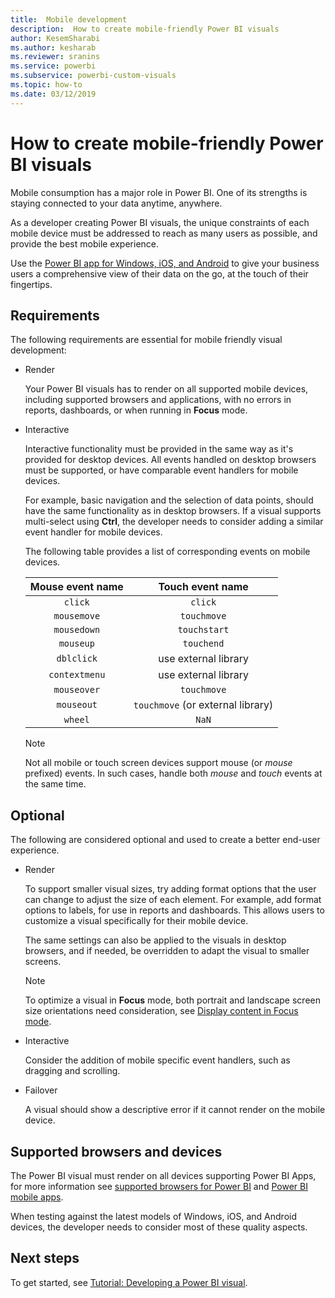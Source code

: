 ```yaml
---
title:  Mobile development
description:  How to create mobile-friendly Power BI visuals
author: KesemSharabi
ms.author: kesharab
ms.reviewer: sranins
ms.service: powerbi
ms.subservice: powerbi-custom-visuals
ms.topic: how-to
ms.date: 03/12/2019
---
```

# How to create mobile-friendly Power BI visuals
Mobile consumption has a major role in Power BI. One of its strengths is staying connected to your data anytime, anywhere.

As a developer creating Power BI visuals, the unique constraints of each mobile device must be addressed to reach as many users as possible, and provide the best mobile experience.

Use the [Power BI app for Windows, iOS, and Android](../../consumer/mobile/mobile-apps-for-mobile-devices.md) to give your business users a comprehensive view of their data on the go, at the touch of their fingertips.

## Requirements

The following requirements are essential for mobile friendly visual development:

- Render

  Your Power BI visuals has to render on all supported mobile devices, including supported browsers and applications, with no errors in reports, dashboards, or when running in **Focus** mode. 

- Interactive

  Interactive functionality must be provided in the same way as it's provided for desktop devices. All events handled on desktop browsers must be supported, or have comparable event handlers for mobile devices.
  
  For example, basic navigation and the selection of data points, should have the same functionality as in desktop browsers. If a visual supports multi-select using **Ctrl**, the developer needs to consider adding a similar event handler for mobile devices.

  The following table provides a list of corresponding events on mobile devices.

  | Mouse event name | Touch event name |
  |:----------------:|:----------------:|
  | `click` | `click` |
  | `mousemove` | `touchmove` |
  | `mousedown` | `touchstart` |
  | `mouseup` | `touchend` |
  | `dblclick` | use external library |
  | `contextmenu` | use external library |
  | `mouseover` | `touchmove` |
  | `mouseout` | `touchmove` (or external library) |
  | `wheel` | `NaN` |

  > [!NOTE]
  > Not all mobile or touch screen devices support mouse (or *mouse* prefixed) events. In such cases, handle both *mouse* and *touch* events at the same time.

## Optional
The following are considered optional and used to create a better end-user experience.

- Render

  To support smaller visual sizes, try adding format options that the user can change to adjust the size of each element. For example, add format options to labels, for use in reports and dashboards. This allows users to customize a visual specifically for their mobile device.
  
  The same settings can also be applied to the visuals in desktop browsers, and if needed, be overridden to adapt the visual to smaller screens.

  > [!NOTE]
  > To optimize a visual in **Focus** mode, both portrait and landscape screen size orientations need consideration, see [Display content in Focus mode](../../consumer/end-user-focus.md).

- Interactive

  Consider the addition of mobile specific event handlers, such as dragging and scrolling.

- Failover

  A visual should show a descriptive error if it cannot render on the mobile device.

## Supported browsers and devices
The Power BI visual must render on all devices supporting Power BI Apps, for more information see [supported browsers for Power BI](../../fundamentals/power-bi-browsers.md) and [Power BI mobile apps](../../consumer/mobile/mobile-apps-for-mobile-devices.md).

When testing against the latest models of Windows, iOS, and Android devices, the developer needs to consider most of these quality aspects.

## Next steps
To get started, see [Tutorial: Developing a Power BI visual](./custom-visual-develop-tutorial.md).